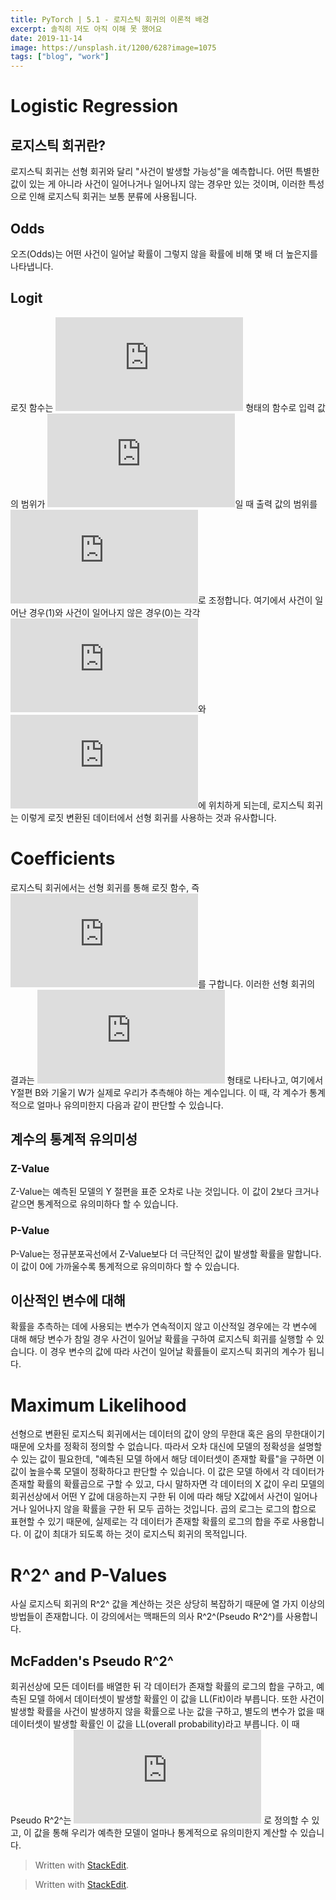 ```yaml
---
title: PyTorch | 5.1 - 로지스틱 회귀의 이론적 배경
excerpt: 솔직히 저도 아직 이해 못 했어요
date: 2019-11-14
image: https://unsplash.it/1200/628?image=1075
tags: ["blog", "work"]
---
```

# Logistic Regression
## 로지스틱 회귀란?
로지스틱 회귀는 선형 회귀와 달리 "사건이 발생할 가능성"을 예측합니다. 어떤 특별한 값이 있는 게 아니라 사건이 일어나거나 일어나지 않는 경우만 있는 것이며, 이러한 특성으로 인해 로지스틱 회귀는 보통 분류에 사용됩니다.
## Odds
오즈(Odds)는 어떤 사건이 일어날 확률이 그렇지 않을 확률에 비해 몇 배 더 높은지를 나타냅니다.
## Logit
로짓 함수는 ![logit(p) = log(p/1-p)](https://latex.codecogs.com/svg.latex?logit%28p%29%3Dlog%28%7B%7Bp%7D%5Cover%7B1-p%7D%7D%29) 형태의 함수로 입력 값의 범위가 ![[0,1]](https://latex.codecogs.com/svg.latex?%5B0%2C1%5D)일 때 출력 값의 범위를 ![(-∞,∞)](https://latex.codecogs.com/svg.latex?%28-%5Cinfty%2C%20%5Cinfty%29)로 조정합니다. 여기에서 사건이 일어난 경우(1)와 사건이 일어나지 않은 경우(0)는 각각 ![∞](https://latex.codecogs.com/svg.latex?%5Cinfty)와 ![-∞](https://latex.codecogs.com/svg.latex?-%5Cinfty)에 위치하게 되는데, 로지스틱 회귀는 이렇게 로짓 변환된 데이터에서 선형 회귀를 사용하는 것과 유사합니다.
# Coefficients
로지스틱 회귀에서는 선형 회귀를 통해 로짓 함수, 즉 ![logit(p) = log(p/1-p)](https://latex.codecogs.com/svg.latex?logit%28p%29%3Dlog%28%7B%7Bp%7D%5Cover%7B1-p%7D%7D%29)를 구합니다. 이러한 선형 회귀의 결과는 ![y=Wx+b](https://latex.codecogs.com/svg.latex?y%3DWx&plus;b) 형태로 나타나고, 여기에서 Y절편 B와 기울기 W가 실제로 우리가 추측해야 하는 계수입니다.
이 때, 각 계수가 통계적으로 얼마나 유의미한지 다음과 같이 판단할 수 있습니다.
## 계수의 통계적 유의미성
### Z-Value
Z-Value는 예측된 모델의 Y 절편을 표준 오차로 나눈 것입니다. 이 값이 2보다 크거나 같으면 통계적으로 유의미하다 할 수 있습니다.
### P-Value
P-Value는 정규분포곡선에서 Z-Value보다 더 극단적인 값이 발생할 확률을 말합니다. 이 값이 0에 가까울수록 통계적으로 유의미하다 할 수 있습니다.
## 이산적인 변수에 대해
확률을 추측하는 데에 사용되는 변수가 연속적이지 않고 이산적일 경우에는 각 변수에 대해 해당 변수가 참일 경우 사건이 일어날 확률을 구하여 로지스틱 회귀를 실행할 수 있습니다. 이 경우 변수의 값에 따라 사건이 일어날 확률들이 로지스틱 회귀의 계수가 됩니다.

# Maximum Likelihood
선형으로 변환된 로지스틱 회귀에서는 데이터의 값이 양의 무한대 혹은 음의 무한대이기 때문에 오차를 정확히 정의할 수 없습니다. 따라서 오차 대신에 모델의 정확성을 설명할 수 있는 값이 필요한데, "예측된 모델 하에서 해당 데이터셋이 존재할 확률"을 구하면 이 값이 높을수록 모델이 정확하다고 판단할 수 있습니다.
이 값은 모델 하에서 각 데이터가 존재할 확률의 확률곱으로 구할 수 있고, 다시 말하자면 각 데이터의 X 값이 우리 모델의 회귀선상에서 어떤 Y 값에 대응하는지 구한 뒤 이에 따라 해당 X값에서 사건이 일어나거나 일어나지 않을 확률을 구한 뒤 모두 곱하는 것입니다.
곱의 로그는 로그의 합으로 표현할 수 있기 때문에, 실제로는 각 데이터가 존재할 확률의 로그의 합을 주로 사용합니다. 이 값이 최대가 되도록 하는 것이 로지스틱 회귀의 목적입니다.

# R^2^ and P-Values
사실 로지스틱 회귀의 R^2^ 값을 계산하는 것은 상당히 복잡하기 때문에 열 가지 이상의 방법들이 존재합니다. 이 강의에서는 맥패든의 의사 R^2^(Pseudo R^2^)를 사용합니다.
## McFadden's Pseudo R^2^
회귀선상에 모든 데이터를 배열한 뒤 각 데이터가 존재할 확률의 로그의 합을 구하고, 예측된 모델 하에서 데이터셋이 발생할 확률인 이 값을 LL(Fit)이라 부릅니다. 또한 사건이 발생할 확률을 사건이 발생하지 않을 확률으로 나눈 값을 구하고, 별도의 변수가 없을 때 데이터셋이 발생할 확률인 이 값을 LL(overall probability)라고 부릅니다. 이 때 Pseudo R^2^는 ![R^2 = {{LL(overall\: probability) - LL(fit)}\over LL(overall\: probability)}](https://latex.codecogs.com/svg.latex?R%5E2%20%3D%20%7B%7BLL%28overall%5C%3A%20probability%29%20-%20LL%28fit%29%7D%5Cover%20LL%28overall%5C%3A%20probability%29%7D) 로 정의할 수 있고, 이 값을 통해 우리가 예측한 모델이 얼마나 통계적으로 유의미한지 계산할 수 있습니다.
> Written with [StackEdit](https://stackedit.io/).


> Written with [StackEdit](https://stackedit.io/).
